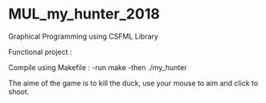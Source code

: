 # MUL_my_hunter_2018
Graphical Programming using CSFML Library

Functional project :

Compile using Makefile :
  -run make
  -then ./my_hunter
  
The aime of the game is to kill the duck, use your mouse to aim and click to shoot.
